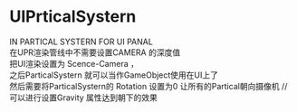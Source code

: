 # UIPrticalSystern  
IN PARTICAL SYSTERN FOR UI PANAL  
在UPR渲染管线中不需要设置CAMERA 的深度值  
把UI渲染设置为 Scence-Camera ，  
之后ParticalSystern 就可以当作GameObject使用在UI上了  
然后需要将ParticalSystern的 Rotation 设置为0 让所有的Partical朝向摄像机 // 可以进行设置Gravity 属性达到朝下的效果
